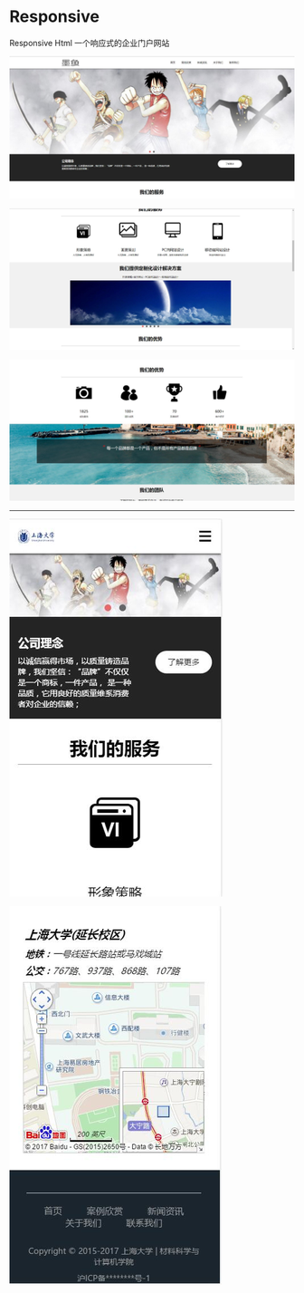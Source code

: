 # Responsive
Responsive Html
一个响应式的企业门户网站

![](images/README/1.jpg)

![](images/README/2.jpg)

![](images/README/3.jpg)
- - - 

![](images/README/m1.jpg)

![](images/README/m2.jpg)

